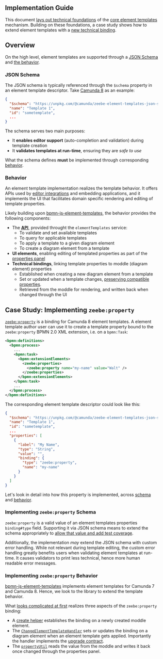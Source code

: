 ## Implementation Guide

This document [lays out technical foundations](#overview) of the [core element templates](../README.md) mechanism. Building on these foundations, a case study shows how to extend element templates with a [new technical binding](#case-study-implementing-zeebeproperty).

## Overview

On the high level, element templates are supported through a [JSON Schema](#json-schema) and [the behavior](#behavior).

### JSON Schema

The JSON schema is typically referenced through the `$schema` property in an element template descriptor. Take [Camunda 8](https://github.com/camunda/element-templates-json-schema) as an example:

```json
{
  "$schema": "https://unpkg.com/@camunda/zeebe-element-templates-json-schema/resources/schema.json",
  "name": "Template 1",
  "id": "sometemplate",
  ...
}
```

The schema serves two main purposes:

* It **enables editor support** (auto-completion and validation) during template creation
* It **validates templates at run-time**, ensuring they are _safe to use_

What the schema defines **must** be implemented through corresponding [behavior](#behavior).

### Behavior

An element template implementation realizes the template behavior. It offers APIs used by [editor integrations](../README.md#editor-integration) and embedding applications, and it implements the UI that facilitates domain specific rendering and editing of template properties.

Likely building upon [bpmn-js-element-templates](https://github.com/bpmn-io/bpmn-js-element-templates), the behavior provides the following components:

  * The [**API**](./API.md), provided throught the `elementTemplates` service:
    * To validate and set available templates
    * To query for applicable templates
    * To apply a template to a given diagram element
    * To create a diagram element from a template
  * **UI elements**, enabling editing of templated properties as part of the [properties panel](https://github.com/bpmn-io/bpmn-js-properties-panel)
  * **Technical bindings**, linking template properties to moddle (diagram element) properties
    * Established when creating a new diagram element from a template
    * Set or updated when a template changes, [preserving compatible properties](./LIFE_CYCLE.md#upgrade-behavior).
    * Retrieved from the moddle for rendering, and written back when changed through the UI

## Case Study: Implementing `zeebe:property`

[`zeebe:property`](https://docs.camunda.io/docs/next/components/modeler/desktop-modeler/element-templates/defining-templates/#zeebeproperty) is a binding for Camunda 8 element templates. A element template author user can use it to create a template property bound to the `zeebe:property` BPMN 2.0 XML extension, i.e. on a `bpmn:Task`:

```xml
<bpmn:definitions>
  <bpmn:process>
    ...
    <bpmn:task>
      <bpmn:extensionElements>
        <zeebe:properties>
          <zeebe:property name="my-name" value="Walt" />
        </zeebe:properties>
      </bpmn:extensionElements>
    </bpmn:task>
    ...
  </bpmn:process>
</bpmn:definitions>
```

The corresponding element template descriptor could look like this:

```json
{
  "$schema": "https://unpkg.com/@camunda/zeebe-element-templates-json-schema/resources/schema.json",
  "name": "Template 1",
  "id": "sometemplate",
  ...
  "properties": [
    {
      "label": "My Name",
      "type": "String",
      "value": "",
      "binding": {
        "type": "zeebe:property",
        "name": "my-name"
      }
    }
  ]
}
```

Let's look in detail into how this property is implemented, across [schema](#implementing-zeebeproperty-schema) and [behavior](#implementing-zeebeproperty-behavior).

### Implementing `zeebe:property` Schema

`zeebe:property` is a valid value of an element templates properties `binding#type` field. Supporting it via JSON schema means to extend the schema appropriately to [allow that value and add test coverage](https://github.com/search?q=repo%3Acamunda%2Felement-templates-json-schema+%22zeebe%3Aproperty%22&type=code).

Additionally, the implementation _may_ extend the JSON schema with custom error handling. While not relevant during template editing, the custom error handling greatly benefits users when validating element templates at run-time. It causes validators to print less technical, hence more human readable error messages.

### Implementing `zeebe:property` Behavior

[bpmn-js-element-templates](https://github.com/bpmn-io/bpmn-js-element-templates) implements element templates for Camunda 7 and Camunda 8. Hence, we look to the library to extend the template behavior.

What [looks complicated at first](https://github.com/search?q=repo%3Abpmn-io%2Fbpmn-js-element-templates+%22zeebe%3Aproperty%22&type=code) realizes three aspects of the `zeebe:property` binding:

* A [create helper](https://github.com/search?q=repo%3Abpmn-io%2Fbpmn-js-element-templates+%22zeebe%3Aproperty%22+path%3Asrc%2Fcloud-element-templates%2Fcreate%2FZeebePropertiesProvider.js&type=code) establishes the binding on a newly created moddle element.
* The [`ChangeElementTemplateHandler`](https://github.com/search?q=repo%3Abpmn-io%2Fbpmn-js-element-templates+%22zeebe%3Aproperty%22+path%3Asrc%2Fcloud-element-templates%2Fcmd%2FChangeElementTemplateHandler.js&type=code) sets or updates the binding on a diagram element when an element template gets applied. Importantly the handler implements the [upgrade contract](./LIFE_CYCLE.md#upgrade-behavior).
* The [`propertyUtil`](https://github.com/search?q=repo%3Abpmn-io%2Fbpmn-js-element-templates+%22zeebe%3Aproperty%22+path%3Asrc%2Fcloud-element-templates%2Futil%2FpropertyUtil.js&type=code) reads the value from the moddle and writes it back once changed through the properties panel.